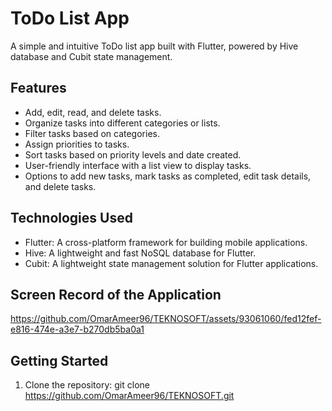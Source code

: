 # ToDo List App

A simple and intuitive ToDo list app built with Flutter, powered by Hive database and Cubit state management.

## Features

- Add, edit, read, and delete tasks.
- Organize tasks into different categories or lists.
- Filter tasks based on categories.
- Assign priorities to tasks.
- Sort tasks based on priority levels and date created.
- User-friendly interface with a list view to display tasks.
- Options to add new tasks, mark tasks as completed, edit task details, and delete tasks.

## Technologies Used

- Flutter: A cross-platform framework for building mobile applications.
- Hive: A lightweight and fast NoSQL database for Flutter.
- Cubit: A lightweight state management solution for Flutter applications.

## Screen Record of the Application

https://github.com/OmarAmeer96/TEKNOSOFT/assets/93061060/fed12fef-e816-474e-a3e7-b270db5ba0a1


## Getting Started

1. Clone the repository:
   git clone https://github.com/OmarAmeer96/TEKNOSOFT.git
